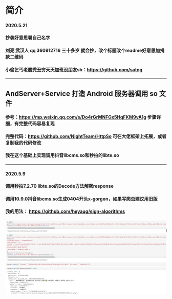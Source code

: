 # 简介
#### 2020.5.21
#### 抄袭好意思署自己名字
#### 刘亮 武汉人 qq 360912716 三十多岁 就会抄，改个标题改个readme好意思加捐款二维码
#### 小偷乞丐老蠢秃丑穷天天加班没朋友sb：https://github.com/satng 
---
## AndServer+Service 打造 Android 服务器调用 so 文件
#### 参考：https://mp.weixin.qq.com/s/Do4rGrMNFGx5HqFKM9vA1g 步骤详细，有完整代码容易复现
#### 完整代码：https://github.com/NightTeam/HttpSo 可在大佬框架上拓展，或者复制我的代码修改
#### 我在这个基础上实现调用抖音libcms.so和秒拍的libte.so
---
#### 2020.5.9
#### 调用秒拍7.2.70 libte.so的Decode方法解密response
#### 调用10.9.0抖音libcms.so生成0404开头x-gorgon，如果写爬虫建议用旧版
#### 我的用法： https://github.com/heyaug/sign-algorithms
![](./png/1.png "")

